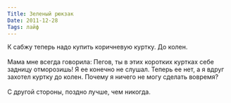 ```yaml
---
Title: Зеленый рюкзак
Date: 2011-12-28
Tags: лайф
---
```


<div class="text">К сабжу теперь надо купить коричневую куртку. До колен.<br /><br />
Мама мне всегда говорила: Пегов, ты в этих коротких куртках себе задницу отморозишь! Я ее конечно не слушал. Теперь ее нет, а я вдруг захотел куртку до колен. Почему я ничего не могу сделать вовремя?<br /><br />
С другой стороны, поздно лучше, чем никогда. </div>